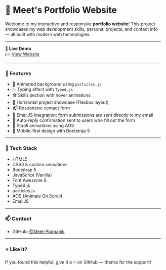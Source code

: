 # 🚀 Meet's Portfolio Website

Welcome to my interactive and responsive **portfolio website**! This project showcases my web development skills, personal projects, and contact info — all built with modern web technologies.

---

**🔗 Live Demo**  
👉 [View Website](https://meet-pramanik.github.io/Portfolio/)

---

### 🌟 Features
- 🎨 Animated background using `particles.js`
- ✨ Typing effect with `Typed.js`
- 🛠 Skills section with hover animations
- 📁 Horizontal project showcase (Flexbox layout)
- 📬 Responsive contact form
- 💌 EmailJS integration: form submissions are sent directly to my email
- 📨 Auto-reply confirmation sent to users who fill out the form
- 🔧 Scroll animations using AOS
- 📱 Mobile-first design with Bootstrap 5

---

### 🧰 Tech Stack
- HTML5  
- CSS3 & custom animations  
- Bootstrap 5  
- JavaScript (Vanilla)  
- Font Awesome 6  
- Typed.js  
- particles.js  
- AOS (Animate On Scroll)  
- EmailJS

---

### 📫 Contact
- GitHub: [@Meet-Pramanik](https://github.com/Meet-Pramanik)  

---

### ⭐ Like it?
If you found this helpful, give it a ⭐ on GitHub — thanks for the support!
